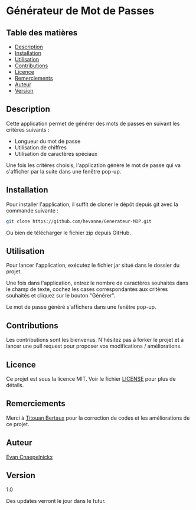 # Générateur de Mot de Passes

## Table des matières

- [Description](#description)
- [Installation](#installation)
- [Utilisation](#utilisation)
- [Contributions](#contributions)
- [Licence](#licence)
- [Remerciements](#remerciements)
- [Auteur](#auteur)
- [Version](#version)

## Description

Cette application permet de générer des mots de passes en suivant les critères suivants :

- Longueur du mot de passe
- Utilisation de chiffres
- Utilisation de caractères spéciaux

Une fois les critères choisis, l'application génère le mot de passe qui va s'afficher par la suite dans une fenêtre pop-up.

## Installation

Pour installer l'application, il suffit de cloner le dépôt depuis git avec la commande suivante :

```bash
git clone https://github.com/hevanne/Generateur-MDP.git
```

Ou bien de télécharger le fichier zip depuis GitHub.

## Utilisation

Pour lancer l'application, exécutez le fichier jar situé dans le dossier du projet.

Une fois dans l'application, entrez le nombre de caractères souhaités dans le champ de texte, cochez les cases correspondantes aux critères souhaités et cliquez sur le bouton "Générer".

Le mot de passe généré s'affichera dans une fenêtre pop-up.

## Contributions

Les contributions sont les bienvenus. N'hésitez pas à forker le projet et à lancer une pull request pour proposer vos modifications / améliorations.

## Licence

Ce projet est sous la licence MIT. Voir le fichier [LICENSE](https://github.com/hevanne/Generateur-MDP/blob/main/License) pour plus de détails.

## Remerciements

Merci à [Titouan Bertaux](https://github.com/TitouanBertaux) pour la correction de codes et les améliorations de ce projet.

## Auteur

[Evan Cnaepelnickx](https://github.com/hevanne)

## Version

1.0

Des updates verront le jour dans le futur.
